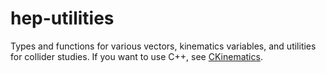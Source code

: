 hep-utilities
=============

Types and functions for various vectors, kinematics variables, and utilities for collider studies. If you want to use C++, see [CKinematics](https://github.com/cbpark/CKinematics).

